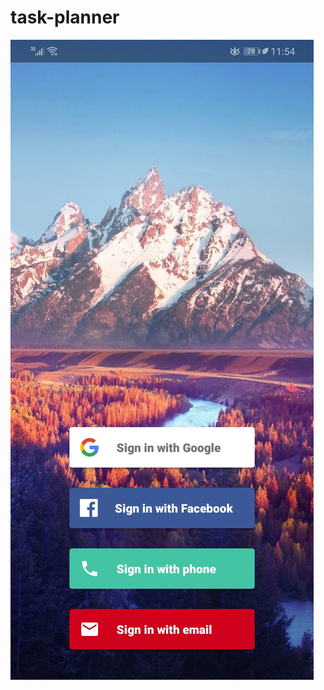 # task-planner

![alt text](https://github.com/AhmedOThman1/task-planner/blob/master/login.jpg?raw=true)
